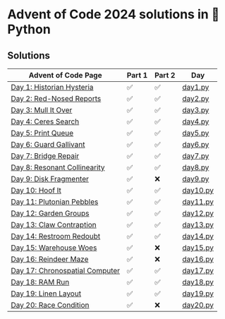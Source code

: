 # Advent of Code 2024 solutions in 🐍 Python

## Solutions

| Advent of Code Page                                                    | Part 1 | Part 2 | Day                      |
|------------------------------------------------------------------------|--------|--------|--------------------------|
| [Day 1: Historian Hysteria](https://adventofcode.com/2024/day/1)       | ✅     | ✅     | [day1.py](aoc/day1.py)   |
| [Day 2: Red-Nosed Reports](https://adventofcode.com/2024/day/2)        | ✅     | ✅     | [day2.py](aoc/day2.py)   |
| [Day 3: Mull It Over](https://adventofcode.com/2024/day/3)             | ✅     | ✅     | [day3.py](aoc/day3.py)   |
| [Day 4: Ceres Search](https://adventofcode.com/2024/day/4)             | ✅     | ✅     | [day4.py](aoc/day4.py)   |
| [Day 5: Print Queue](https://adventofcode.com/2024/day/5)              | ✅     | ✅     | [day5.py](aoc/day5.py)   |
| [Day 6: Guard Gallivant](https://adventofcode.com/2024/day/6)          | ✅     | ✅     | [day6.py](aoc/day6.py)   |
| [Day 7: Bridge Repair](https://adventofcode.com/2024/day/7)            | ✅     | ✅     | [day7.py](aoc/day7.py)   |
| [Day 8: Resonant Collinearity](https://adventofcode.com/2024/day/8)    | ✅     | ✅     | [day8.py](aoc/day8.py)   |
| [Day 9: Disk Fragmenter](https://adventofcode.com/2024/day/9)          | ✅     | ❌     | [day9.py](aoc/day9.py)   |
| [Day 10: Hoof It](https://adventofcode.com/2024/day/10)                | ✅     | ✅     | [day10.py](aoc/day10.py) |
| [Day 11: Plutonian Pebbles](https://adventofcode.com/2024/day/11)      | ✅     | ✅     | [day11.py](aoc/day11.py) |
| [Day 12: Garden Groups](https://adventofcode.com/2024/day/12)          | ✅     | ✅     | [day12.py](aoc/day12.py) |
| [Day 13: Claw Contraption](https://adventofcode.com/2024/day/13)       | ✅     | ✅     | [day13.py](aoc/day13.py) |
| [Day 14: Restroom Redoubt](https://adventofcode.com/2024/day/14)       | ✅     | ✅     | [day14.py](aoc/day14.py) |
| [Day 15: Warehouse Woes](https://adventofcode.com/2024/day/15)         | ✅     | ❌     | [day15.py](aoc/day15.py) |
| [Day 16: Reindeer Maze](https://adventofcode.com/2024/day/16)          | ✅     | ❌     | [day16.py](aoc/day16.py) |
| [Day 17: Chronospatial Computer](https://adventofcode.com/2024/day/17) | ✅     | ✅     | [day17.py](aoc/day17.py) |
| [Day 18: RAM Run](https://adventofcode.com/2024/day/18)                | ✅     | ✅     | [day18.py](aoc/day18.py) |
| [Day 19: Linen Layout](https://adventofcode.com/2024/day/19)           | ✅     | ✅     | [day19.py](aoc/day19.py) |
| [Day 20: Race Condition](https://adventofcode.com/2024/day/20)         | ✅     | ❌     | [day20.py](aoc/day20.py) |

